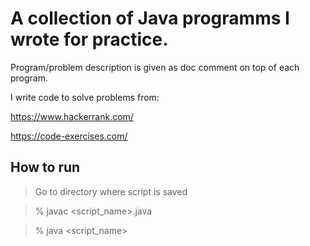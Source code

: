 # A collection of Java programms I wrote for practice.

Program/problem description is given as doc comment on top of each program.

I write code to solve problems from:

https://www.hackerrank.com/

https://code-exercises.com/

## How to run

> Go to directory where script is saved

> % javac <script_name>.java

> % java <script_name>
